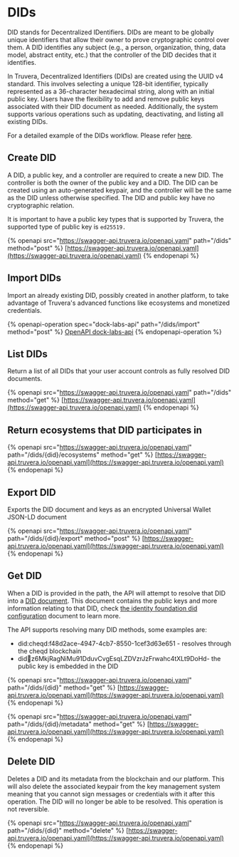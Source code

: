 # DIDs

DID stands for Decentralized IDentifiers. DIDs are meant to be globally unique identifiers that allow their owner to prove cryptographic control over them. A DID identifies any subject (e.g., a person, organization, thing, data model, abstract entity, etc.) that the controller of the DID decides that it identifies.

In Truvera, Decentralized Identifiers (DIDs) are created using the UUID v4 standard. This involves selecting a unique 128-bit identifier, typically represented as a 36-character hexadecimal string, along with an initial public key. Users have the flexibility to add and remove public keys associated with their DID document as needed. Additionally, the system supports various operations such as updating, deactivating, and listing all existing DIDs.

For a detailed example of the DIDs workflow. Please refer [here](https://github.com/docknetwork/dock-api-js/blob/main/workflows/didFlow.js).

## Create DID

A DID, a public key, and a controller are required to create a new DID. The controller is both the owner of the public key and a DID. The DID can be created using an auto-generated keypair, and the controller will be the same as the DID unless otherwise specified. The DID and public key have no cryptographic relation.

It is important to have a public key types that is supported by Truvera, the supported type of public key is `ed25519.`

{% openapi src="https://swagger-api.truvera.io/openapi.yaml" path="/dids" method="post" %}
[https://swagger-api.truvera.io/openapi.yaml](https://swagger-api.truvera.io/openapi.yaml)
{% endopenapi %}

## Import DIDs

Import an already existing DID, possibly created in another platform, to take advantage of Truvera's advanced functions like ecosystems and monetized credentials.

{% openapi-operation spec="dock-labs-api" path="/dids/import" method="post" %}
[OpenAPI dock-labs-api](https://swagger-api.truvera.io/openapi.yaml)
{% endopenapi-operation %}

## List DIDs

Return a list of all DIDs that your user account controls as fully resolved DID documents.

{% openapi src="https://swagger-api.truvera.io/openapi.yaml" path="/dids" method="get" %}
[https://swagger-api.truvera.io/openapi.yaml](https://swagger-api.truvera.io/openapi.yaml)
{% endopenapi %}





## Return ecosystems that DID participates in <a href="#list-dids-parameters" id="list-dids-parameters"></a>

{% openapi src="https://swagger-api.truvera.io/openapi.yaml" path="/dids/{did}/ecosystems" method="get" %}
[https://swagger-api.truvera.io/openapi.yaml](https://swagger-api.truvera.io/openapi.yaml)
{% endopenapi %}



## Export DID

Exports the DID document and keys as an encrypted Universal Wallet JSON-LD document

{% openapi src="https://swagger-api.truvera.io/openapi.yaml" path="/dids/{did}/export" method="post" %}
[https://swagger-api.truvera.io/openapi.yaml](https://swagger-api.truvera.io/openapi.yaml)
{% endopenapi %}



## Get DID

When a DID is provided in the path, the API will attempt to resolve that DID into a [DID document](https://www.w3.org/TR/did-core/#dfn-did-documents). This document contains the public keys and more information relating to that DID, check [the identity foundation did configuration](https://identity.foundation/.well-known/resources/did-configuration/) document to learn more.

The API supports resolving many DID methods, some examples are:

* did:cheqd:f48d2ace-4947-4cb7-8550-1cef3d63e651 - resolves through the cheqd blockchain
* did:key:z6MkjRagNiMu91DduvCvgEsqLZDVzrJzFrwahc4tXLt9DoHd- the public key is embedded in the DID

{% openapi src="https://swagger-api.truvera.io/openapi.yaml" path="/dids/{did}" method="get" %}
[https://swagger-api.truvera.io/openapi.yaml](https://swagger-api.truvera.io/openapi.yaml)
{% endopenapi %}

{% openapi src="https://swagger-api.truvera.io/openapi.yaml" path="/dids/{did}/metadata" method="get" %}
[https://swagger-api.truvera.io/openapi.yaml](https://swagger-api.truvera.io/openapi.yaml)
{% endopenapi %}

## Delete DID <a href="#list-dids-parameters" id="list-dids-parameters"></a>

Deletes a DID and its metadata from the blockchain and our platform. This will also delete the associated keypair from the key management system meaning that you cannot sign messages or credentials with it after this operation. The DID will no longer be able to be resolved. This operation is not reversible.

{% openapi src="https://swagger-api.truvera.io/openapi.yaml" path="/dids/{did}" method="delete" %}
[https://swagger-api.truvera.io/openapi.yaml](https://swagger-api.truvera.io/openapi.yaml)
{% endopenapi %}



